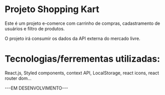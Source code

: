# Projeto Shopping Kart

Este é um projeto e-comerce com carrinho de compras, cadastramento de usuários e filtro de produtos.

O projeto irá consumir os dados da API externa do mercado livre.


# Tecnologias/ferrementas utilizadas:

React.js, Styled components, context API, LocalStorage, react icons, react router dom...

---EM DESENVOLVIMENTO---
